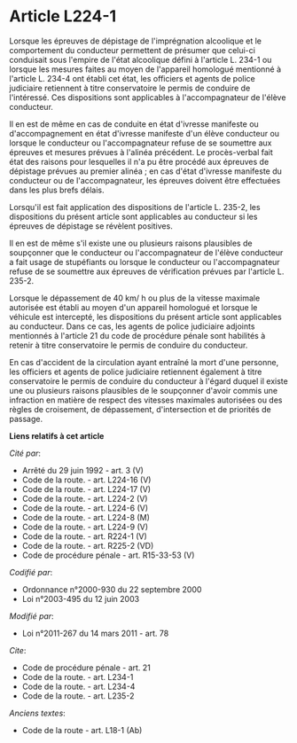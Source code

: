# Article L224-1

Lorsque les épreuves de dépistage de l'imprégnation alcoolique et le comportement du conducteur permettent de présumer que
celui-ci conduisait sous l'empire de l'état alcoolique défini à l'article L. 234-1 ou lorsque les mesures faites au moyen de
l'appareil homologué mentionné à l'article L. 234-4 ont établi cet état, les officiers et agents de police judiciaire
retiennent à titre conservatoire le permis de conduire de l'intéressé. Ces dispositions sont applicables à l'accompagnateur
de l'élève conducteur. 

Il en est de même en cas de conduite en état d'ivresse manifeste ou d'accompagnement en état d'ivresse manifeste d'un élève
conducteur ou lorsque le conducteur ou l'accompagnateur refuse de se soumettre aux épreuves et mesures prévues à l'alinéa
précédent. Le procès-verbal fait état des raisons pour lesquelles il n'a pu être procédé aux épreuves de dépistage prévues au
premier alinéa ; en cas d'état d'ivresse manifeste du conducteur ou de l'accompagnateur, les épreuves doivent être effectuées
dans les plus brefs délais. 

Lorsqu'il est fait application des dispositions de l'article L. 235-2, les dispositions du présent article sont applicables
au conducteur si les épreuves de dépistage se révèlent positives. 

Il en est de même s'il existe une ou plusieurs raisons plausibles de soupçonner que le conducteur ou l'accompagnateur de
l'élève conducteur a fait usage de stupéfiants ou lorsque le conducteur ou l'accompagnateur refuse de se soumettre aux
épreuves de vérification prévues par l'article L. 235-2. 

Lorsque le dépassement de 40 km/ h ou plus de la vitesse maximale autorisée est établi au moyen d'un appareil homologué et
lorsque le véhicule est intercepté, les dispositions du présent article sont applicables au conducteur. Dans ce cas, les
agents de police judiciaire adjoints mentionnés à l'article 21 du code de procédure pénale sont habilités à retenir à titre
conservatoire le permis de conduire du conducteur. 

En cas d'accident de la circulation ayant entraîné la mort d'une personne, les officiers et agents de police judiciaire
retiennent également à titre conservatoire le permis de conduire du conducteur à l'égard duquel il existe une ou plusieurs
raisons plausibles de le soupçonner d'avoir commis une infraction en matière de respect des vitesses maximales autorisées ou
des règles de croisement, de dépassement, d'intersection et de priorités de passage.

**Liens relatifs à cet article**

_Cité par_:

  - Arrêté du 29 juin 1992 - art. 3 (V)
  - Code de la route. - art. L224-16 (V)
  - Code de la route. - art. L224-17 (V)
  - Code de la route. - art. L224-2 (V)
  - Code de la route. - art. L224-6 (V)
  - Code de la route. - art. L224-8 (M)
  - Code de la route. - art. L224-9 (V)
  - Code de la route. - art. R224-1 (V)
  - Code de la route. - art. R225-2 (VD)
  - Code de procédure pénale - art. R15-33-53 (V)

_Codifié par_:

  - Ordonnance n°2000-930 du 22 septembre 2000
  - Loi n°2003-495 du 12 juin 2003

_Modifié par_:

  - Loi n°2011-267 du 14 mars 2011 - art. 78

_Cite_:

  - Code de procédure pénale - art. 21
  - Code de la route. - art. L234-1
  - Code de la route. - art. L234-4
  - Code de la route. - art. L235-2

_Anciens textes_:

  - Code de la route - art. L18-1 (Ab)
